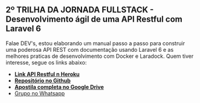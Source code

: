
## 2º TRILHA DA JORNADA FULLSTACK - Desenvolvimento ágil de uma API Restful com Laravel 6

Falae DEV's, estou elaborando um manual passo a passo para construir uma poderosa  API REST com documentação usando Laravel 6 e as melhores praticas de desenvolvimento com Docker e Laradock. Quem tiver interesse, segue os links abaixo: 

- **[Link API Restful n Heroku](https://api-laravel-restful.herokuapp.com/api/documentation)**
- **[Repositório no Github](https://github.com/carlosclayton/api-laravel-6)**
- **[Apostila completa no Google Drive](https://docs.google.com/document/d/1i5F3tAzNRcb9GhXUd5eQbu5tUJ80cZNihkvoRu8BARI/edit?usp=sharing)**
- [Grupo no Whatsapp](https://chat.whatsapp.com/FN0DhKjgY32BIpAd4FaTcj)

